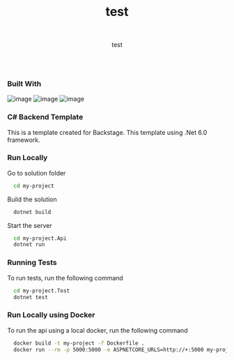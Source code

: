 
<a name="readme-top"></a>
<div align="center">
  <br />
  <h1 align="center">test</h1>
  <p align="center">
  <br />
  
  test

  <br />
  <br />
  </p>
</div>

### Built With

![image](https://img.shields.io/badge/C%23-239120?style=for-the-badge&logo=c-sharp&logoColor=white)
![image](https://img.shields.io/badge/.NET-512BD4?style=for-the-badge&logo=dotnet&logoColor=white)
![image](https://img.shields.io/badge/Swagger-85EA2D?style=for-the-badge&logo=Swagger&logoColor=white)

### C# Backend Template 

This is a template created for Backstage. This template using .Net 6.0 framework.

### Run Locally

Go to solution folder

```bash
  cd my-project
```

Build the solution

```bash
  dotnet build
```

Start the server

```bash
  cd my-project.Api
  dotnet run
```


### Running Tests

To run tests, run the following command

```bash
  cd my-project.Test
  dotnet test
```

### Run Locally using Docker

To run the api using a local docker, run the following command

```bash
  docker build -t my-project -f Dockerfile . 
  docker run --rm -p 5000:5000 -e ASPNETCORE_URLS=http://+:5000 my-project
```